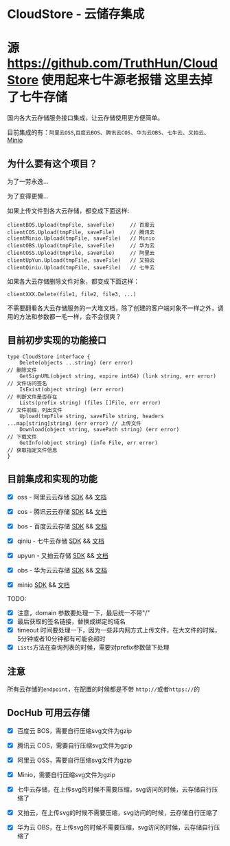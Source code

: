 # CloudStore - 云储存集成
# 源 https://github.com/TruthHun/CloudStore 使用起来七牛源老报错 这里去掉了七牛存储

国内各大云存储服务接口集成，让云存储使用更方便简单。

目前集成的有：`阿里云OSS`,`百度云BOS`、`腾讯云COS`、`华为云OBS`、`七牛云`、`又拍云`、[Minio](https://www.bookstack.cn/books/MinioCookbookZH)

## 为什么要有这个项目？

为了一劳永逸...

为了变得更懒...

如果上传文件到各大云存储，都变成下面这样:
```
clientBOS.Upload(tmpFile, saveFile)     // 百度云
clientCOS.Upload(tmpFile, saveFile)     // 腾讯云
clientMinio.Upload(tmpFile, saveFile)   // Minio
clientOBS.Upload(tmpFile, saveFile)     // 华为云
clientOSS.Upload(tmpFile, saveFile)     // 阿里云
clientUpYun.Upload(tmpFile, saveFile)   // 又拍云
clientQiniu.Upload(tmpFile, saveFile)   // 七牛云
```

如果各大云存储删除文件对象，都变成下面这样：
```
clientXXX.Delete(file1, file2, file3, ...)
```

不需要翻看各大云存储服务的一大堆文档，除了创建的客户端对象不一样之外，调用的方法和参数都一毛一样，会不会很爽？



## 目前初步实现的功能接口

```
type CloudStore interface {
	Delete(objects ...string) (err error)                                             // 删除文件
	GetSignURL(object string, expire int64) (link string, err error)                  // 文件访问签名
	IsExist(object string) (err error)                                                // 判断文件是否存在
	Lists(prefix string) (files []File, err error)                                    // 文件前缀，列出文件
	Upload(tmpFile string, saveFile string, headers ...map[string]string) (err error) // 上传文件
	Download(object string, savePath string) (err error)                              // 下载文件
	GetInfo(object string) (info File, err error)                                     // 获取指定文件信息
}
```


## 目前集成和实现的功能

- [x] oss - 阿里云云存储 [SDK](https://github.com/aliyun/aliyun-oss-go-sdk) && [文档](https://www.bookstack.cn/books/aliyun-oss-go-sdk)
- [x] cos - 腾讯云云存储 [SDK](https://github.com/tencentyun/cos-go-sdk-v5) && [文档](https://www.bookstack.cn/books/tencent-cos-go-sdk)
- [x] bos - 百度云云存储 [SDK](https://github.com/baidubce/bce-sdk-go) && [文档](https://www.bookstack.cn/books/bos-go-sdk)
- [x] qiniu - 七牛云存储 [SDK](https://github.com/qiniu/api.v7) && [文档](https://www.bookstack.cn/books/qiniu-go-sdk)
- [x] upyun - 又拍云存储 [SDK](https://github.com/upyun/go-sdk) && [文档]()
- [x] obs - 华为云云存储 [SDK](https://support.huaweicloud.com/devg-obs_go_sdk_doc_zh/zh-cn_topic_0142815182.html) && [文档](https://www.bookstack.cn/books/obs-go-sdk)
- [x] minio [SDK](https://github.com/minio/minio-go) && [文档](https://www.bookstack.cn/books/MinioCookbookZH)




TODO: 
- [x] 注意，domain 参数要处理一下，最后统一不带"/"
- [x] 最后获取的签名链接，替换成绑定的域名
- [x] timeout 时间要处理一下，因为一些非内网方式上传文件，在大文件的时候，5分钟或者10分钟都有可能会超时
- [x] `Lists`方法在查询列表的时候，需要对prefix参数做下处理

## 注意
所有云存储的`endpoint`，在配置的时候都是不带 `http://`或者`https://`的

## DocHub 可用云存储
- [x] 百度云 BOS，需要自行压缩svg文件为gzip
- [x] 腾讯云 COS，需要自行压缩svg文件为gzip
- [x] 阿里云 OSS，需要自行压缩svg文件为gzip
- [x] Minio，需要自行压缩svg文件为gzip
- [x] 七牛云存储，在上传svg的时候不需要压缩，svg访问的时候，云存储自行压缩了
- [x] 又拍云，在上传svg的时候不需要压缩，svg访问的时候，云存储自行压缩了
- [x] 华为云 OBS，在上传svg的时候不需要压缩，svg访问的时候，云存储自行压缩了





